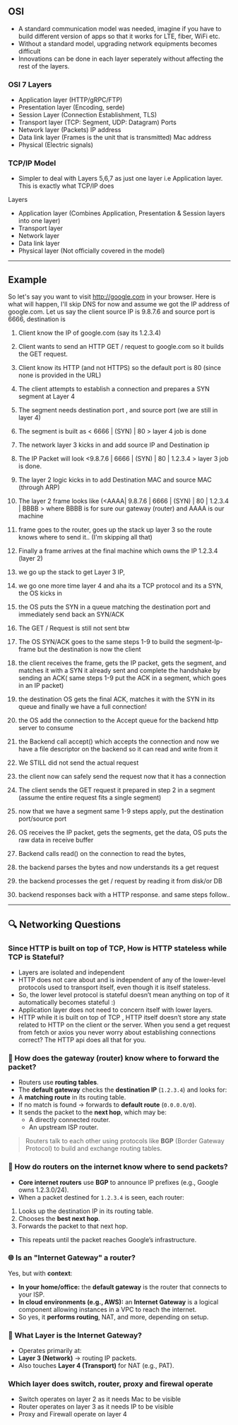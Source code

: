 ## OSI

- A standard communication model was needed, imagine if you have to build different version of apps so that it works for LTE, fiber, WiFi etc.
- Without a standard model, upgrading network equipments becomes difficult 
- Innovations can be done in each layer seperately without affecting the rest of the layers.


### OSI 7 Layers
- Application layer (HTTP/gRPC/FTP)
- Presentation layer (Encoding, serde)
- Session Layer (Connection Establishment, TLS)
- Transport layer (TCP: Segment, UDP: Datagram) Ports
- Network layer (Packets) IP address
- Data link layer (Frames is the unit that is transmitted) Mac address
- Physical (Electric signals)


### TCP/IP Model
- Simpler to deal with Layers 5,6,7 as just one layer i.e Application layer. This is exactly what TCP/IP does

Layers
- Application layer (Combines Application, Presentation & Session layers into one layer)
- Transport layer
- Network layer
- Data link layer
- Physical layer (Not officially covered in the model)

---

## Example

So let's say you want to visit http://google.com in your browser. Here is what will happen, I'll skip DNS for now and assume we got the IP address of google.com. Let us say the client source IP is 9.8.7.6 and source port is 6666, destination is


1) Client know the IP of google.com (say its 1.2.3.4)

2) Client wants to send an HTTP GET / request to google.com so it builds the GET request.

3) Client know its HTTP (and not HTTPS) so the default port is 80 (since none is provided in the URL)

4) The client attempts to establish a connection and prepares a SYN segment at Layer 4

4) The segment needs destination port , and source port  (we are still in layer 4)

5) The segment is built as  < 6666 | (SYN) | 80 > layer 4 job is done

6) The network layer 3 kicks in and add source IP and Destination ip

7) The IP Packet will look <9.8.7.6 | 6666 | (SYN) | 80 | 1.2.3.4 > layer 3 job is done.

8) The layer 2 logic kicks in to add Destination MAC and source MAC (through ARP)

9) The layer 2 frame looks like (<AAAA| 9.8.7.6 | 6666 | (SYN) | 80 | 1.2.3.4 | BBBB > where BBBB is for sure our gateway (router) and AAAA is our machine

10) frame goes to the router, goes up the stack up layer 3 so the route knows where to send it.. (I'm skipping all that)

11) Finally a frame arrives at the final machine which owns the IP 1.2.3.4 (layer 2)

12) we go up the stack to get Layer 3 IP,

14) we go one more time layer 4 and aha its a TCP protocol and its a SYN, the OS kicks in

15) the OS puts the SYN in a queue matching the destination port and immediately send back an SYN/ACK

16) The GET / Request is still not sent btw

17) The OS SYN/ACK goes to the same steps 1-9 to build the segment-Ip-frame but the destination is now the client

18) the client receives the frame, gets the IP packet, gets the segment, and matches it with a SYN it already sent and complete the handshake by  sending an ACK( same steps 1-9 put the ACK in a segment, which goes in an IP packet)

19) the destination OS gets the final ACK, matches it with the SYN in its queue and finally we have a full connection!

20) the OS add the connection to the Accept queue for the backend http server to consume

21) the Backend call accept() which accepts the connection and now we have a file descriptor on the backend so it can read and write from it

22) We STILL did not send the actual request

23) the client now can safely send the request now that it has a connection

24) The client sends the GET request it prepared in step 2 in a segment (assume the entire request fits a single segment)

25) now that we have a segment same 1-9 steps apply, put the destination port/source port

26) OS receives the IP packet, gets the segments, get the data, OS puts the raw data in receive buffer

27) Backend calls read() on the connection to read the bytes,

28) the backend parses the bytes and now understands its a get request

29) the backend processes the get / request by reading it from disk/or DB

30) backend responses back with a HTTP response. and same steps follow..



--- 

## 🔍 Networking Questions

### Since HTTP is built on top of TCP, How is HTTP stateless while TCP is Stateful?

- Layers are isolated and independent
- HTTP does not care about and is independent of any of the lower-level protocols used to transport itself, even though it is itself stateless.
- So, the lower level protocol is stateful doesn’t mean anything on top of it automatically becomes stateful :)
- Application layer does not need to concern itself with lower layers.
- HTTP while it is built on top of TCP , HTTP itself doesn’t store any state related to HTTP on the client or the server. When you send a get request from fetch or axios you never worry about establishing connections correct? The HTTP api does all that for you.


### 🧭 How does the gateway (router) know where to forward the packet?

- Routers use **routing tables**.
- The **default gateway** checks the **destination IP** (`1.2.3.4`) and looks for:
- A **matching route** in its routing table.
- If no match is found → forwards to **default route** (`0.0.0.0/0`).
- It sends the packet to the **next hop**, which may be:
    - A directly connected router.
    - An upstream ISP router.

> Routers talk to each other using protocols like **BGP** (Border Gateway Protocol) to build and exchange routing tables.


### 🧭 How do routers on the internet know where to send packets?

- **Core internet routers** use **BGP** to announce IP prefixes (e.g., Google owns 1.2.3.0/24).
- When a packet destined for `1.2.3.4` is seen, each router:
1. Looks up the destination IP in its routing table.
2. Chooses the **best next hop**.
3. Forwards the packet to that next hop.
- This repeats until the packet reaches Google’s infrastructure.


### 🌐 Is an "Internet Gateway" a router?

Yes, but with **context**:
- **In your home/office:** the **default gateway** is the router that connects to your ISP.
- **In cloud environments (e.g., AWS):** an **Internet Gateway** is a logical component allowing instances in a VPC to reach the internet.
- So yes, it **performs routing**, NAT, and more, depending on setup.


### 🔢 What Layer is the Internet Gateway?

- Operates primarily at:
- **Layer 3 (Network)** → routing IP packets.
- Also touches **Layer 4 (Transport)** for NAT (e.g., PAT).


### Which layer does switch, router, proxy and firewal operate
- Switch operates on layer 2 as it needs Mac to be visible
- Router operates on layer 3 as it needs IP to be visible
- Proxy and Firewall operate on layer 4
